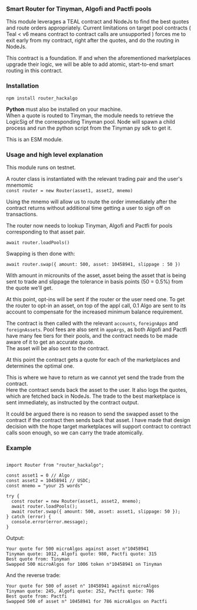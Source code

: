 ### Smart Router for Tinyman, Algofi and Pactfi pools

This module leverages a TEAL contract and NodeJs to find the best quotes and route orders appropriately.
Current limitations on target pool contracts ( Teal < v6 means contract to contract calls are unsupported ) forces me to exit early from my contract, right after the quotes, and do the routing in NodeJs.

This contract is a foundation. If and when the aforementioned marketplaces upgrade their logic, we will be able to add atomic, start-to-end smart routing in this contract.

### Installation

`npm install router_hackalgo`

**Python** must also be installed on your machine.  
When a quote is routed to Tinyman, the module needs to retrieve the LogicSig of the corresponding Tinyman pool. Node will spawn a child process and run the python script from the Tinyman py sdk to get it.

This is an ESM module.

### Usage and high level explanation

This module runs on testnet.

A router class is instantiated with the relevant trading pair and the user's mnemomic  
`const router = new Router(asset1, asset2, mnemo)`

Using the mnemo will allow us to route the order immediately after the contract returns without additional time getting a user to sign off on transactions.

The router now needs to lookup Tinyman, Algofi and Pactfi for pools corresponding to that asset pair.

`await router.loadPools()`

Swapping is then done with:

`await router.swap({ amount: 500, asset: 10458941, slippage : 50 })`

With amount in microunits of the asset, asset being the asset that is being sent to trade and slippage the tolerance in basis points (50 = 0.5%) from the quote we'll get.

At this point, opt-ins will be sent if the router or the user need one. To get the router to opt-in an asset, on top of the appl call, 0.1 Algo are sent to its account to compensate for the increased minimum balance requirement.

The contract is then called with the relevant `accounts`, `foreignApps` and `foreignAssets`. Pool fees are also sent in `appArgs`, as both Algofi and Pactfi have many fee tiers for their pools, and the contract needs to be made aware of it to get an accurate quote.  
The asset will be also sent to the contract.

At this point the contract gets a quote for each of the marketplaces and determines the optimal one.

This is where we have to return as we cannot yet send the trade from the contract.  
Here the contract sends back the asset to the user. It also logs the quotes, which are fetched back in NodeJs. The trade to the best marketplace is sent immediately, as instructed by the contract output.

It could be argued there is no reason to send the swapped asset to the contract if the contract then sends back that asset. I have made that design decision with the hope target marketplaces will support contract to contract calls soon enough, so we can carry the trade atomically.

### Example

```

import Router from "router_hackalgo";

const asset1 = 0 // Algo
const asset2 = 10458941 // USDC;
const mnemo = "your 25 words"

try {
  const router = new Router(asset1, asset2, mnemo);
  await router.loadPools();
  await router.swap({ amount: 500, asset: asset1, slippage: 50 });
} catch (error) {
  console.error(error.message);
}

```

Output:

```
Your quote for 500 microAlgos against asset n°10458941
Tinyman quote: 1012, Algofi quote: 980, Pactfi quote: 315
Best quote from: Tinyman
Swapped 500 microAlgos for 1006 token n°10458941 on Tinyman
```

And the reverse trade:

```
Your quote for 500 of asset n° 10458941 against microAlgos
Tinyman quote: 245, Algofi quote: 252, Pactfi quote: 786
Best quote from: Pactfi
Swapped 500 of asset n° 10458941 for 786 microAlgos on Pactfi
```
